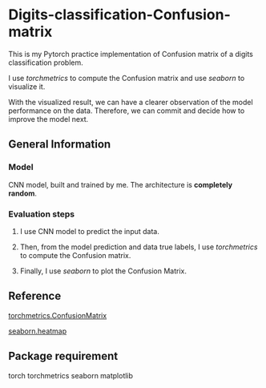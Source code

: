# Digits-classification-Confusion-matrix
This is my Pytorch practice implementation of Confusion matrix of a digits classification problem.

I use *torchmetrics* to compute the Confusion matrix and use *seaborn* to visualize it.

With the visualized result, we can have a clearer observation of the model performance on the data.
Therefore, we can commit and decide how to improve the model next.


## General Information

### Model
CNN model, built and trained by me. The architecture is **completely random**.

### Evaluation steps
1. I use CNN model to predict the input data.

2. Then, from the model prediction and data true labels, I use *torchmetrics* to compute the Confusion matrix.

3. Finally, I use *seaborn* to plot the Confusion Matrix.


## Reference
[torchmetrics.ConfusionMatrix](https://torchmetrics.readthedocs.io/en/stable/classification/confusion_matrix.html)

[seaborn.heatmap](https://seaborn.pydata.org/generated/seaborn.heatmap.html#seaborn.heatmap)


## Package requirement
torch
torchmetrics
seaborn
matplotlib
